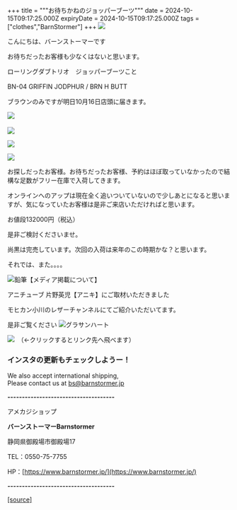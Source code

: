+++
title = """お待ちかねのジョッパーブーツ"""
date = 2024-10-15T09:17:25.000Z
expiryDate = 2024-10-15T09:17:25.000Z
tags = ["clothes","BarnStormer"]
+++
[![](https://stat.ameba.jp/user_images/20231023/16/barnstormer-go/b2/03/p/o0420015015354743273.png)](https://ameblo.jp/barnstormer-go/entry-12825670498.html)

こんにちは、バーンストーマーです

お待ちだったお客様も少なくはないと思います。

ローリングダブトリオ　ジョッパーブーツこと

BN-04 GRIFFIN JODPHUR / BRN H BUTT　

ブラウンのみですが明日10月16日店頭に届きます。

  
[![](https://stat.ameba.jp/user_images/20241015/18/barnstormer-go/9a/1f/j/o0525070015498300392.jpg)](https://stat.ameba.jp/user_images/20241015/18/barnstormer-go/9a/1f/j/o0525070015498300392.jpg)　　

[![](https://stat.ameba.jp/user_images/20241015/18/barnstormer-go/44/fd/j/o0525070015498300395.jpg)](https://stat.ameba.jp/user_images/20241015/18/barnstormer-go/44/fd/j/o0525070015498300395.jpg)

[![](https://stat.ameba.jp/user_images/20241015/18/barnstormer-go/d2/78/j/o0525070015498300398.jpg)](https://stat.ameba.jp/user_images/20241015/18/barnstormer-go/d2/78/j/o0525070015498300398.jpg)

[![](https://stat.ameba.jp/user_images/20241015/18/barnstormer-go/1c/a7/j/o0525070015498300399.jpg)](https://stat.ameba.jp/user_images/20241015/18/barnstormer-go/1c/a7/j/o0525070015498300399.jpg)

お探しだったお客様。お待ちだったお客様、予約はほぼ取っていなかったので結構な足数がフリー在庫で入荷してきます。

オンラインへのアップは現在全く追いついていないので少しあとになると思いますが、気になっていたお客様は是非ご来店いただければと思います。

お値段132000円（税込）

是非ご検討くださいませ。

尚黒は完売しています。次回の入荷は来年のこの時期かな？と思います。

それでは、また。。。。

![鉛筆](https://stat100.ameba.jp/blog/ucs/img/char/char3/519.png)【メディア掲載について】

アニチューブ 片野英児【アニキ】にご取材いただきました

モヒカン小川のレザーチャンネルにてご紹介いただいてます。

是非ご覧ください ![グラサンハート](https://stat100.ameba.jp/blog/ucs/img/char/char3/148.png)

[![](https://stat.ameba.jp/user_images/20230412/16/barnstormer-go/6a/23/p/o0108010815269242493.png)](https://www.instagram.com/barnstormer_daily/)　（←クリックするとリンク先へ飛べます）

### インスタの更新もチェックしようー！

We also accept international shipping,  
Please contact us at bs@barnstormer.jp

**\-------------------------------------**

アメカジショップ

**バーンストーマーBarnstormer**

静岡県御殿場市御殿場17

TEL：0550-75-7755

HP：[https://www.barnstormer.jp/](https://www.barnstormer.jp/)

**\-------------------------------------**

[[source]](https://ameblo.jp/barnstormer-go/entry-12871379956.html)
